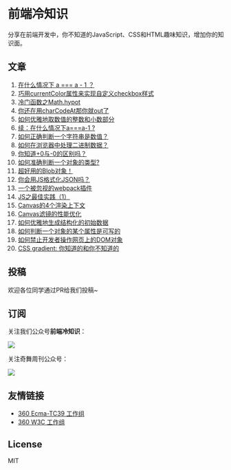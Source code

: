 # 前端冷知识

分享在前端开发中，你不知道的JavaScript、CSS和HTML趣味知识，增加你的知识面。

## 文章

1. [在什么情况下 a === a - 1 ？](https://github.com/akira-cn/FE_You_dont_know/issues/1)
1. [巧用currentColor属性来实现自定义checkbox样式](https://github.com/akira-cn/FE_You_dont_know/issues/2)
1. [冷门函数之Math.hypot](https://github.com/akira-cn/FE_You_dont_know/issues/3)
1. [你还在用charCodeAt那你就out了](https://github.com/akira-cn/FE_You_dont_know/issues/4)
1. [如何优雅地取数值的整数和小数部分](https://github.com/akira-cn/FE_You_dont_know/issues/5)
1. [续：在什么情况下a===a-1 ?](https://github.com/akira-cn/FE_You_dont_know/issues/6)
1. [如何正确判断一个字符串是数值？](https://github.com/akira-cn/FE_You_dont_know/issues/7)
1. [如何在浏览器中处理二进制数据？](https://github.com/akira-cn/FE_You_dont_know/issues/8)
1. [你知道+0与-0的区别吗？](https://github.com/akira-cn/FE_You_dont_know/issues/10)
1. [如何准确判断一个对象的类型?](https://github.com/akira-cn/FE_You_dont_know/issues/11)
1. [超好用的Blob对象！](https://github.com/akira-cn/FE_You_dont_know/issues/12)
1. [你会用JS格式化JSON吗？](https://github.com/akira-cn/FE_You_dont_know/issues/13)
1. [一个被忽视的webpack插件](https://github.com/akira-cn/FE_You_dont_know/issues/14) 
1. [JS之最佳实践（1）](https://github.com/akira-cn/FE_You_dont_know/issues/15) 
1. [Canvas的4个渲染上下文](https://github.com/akira-cn/FE_You_dont_know/issues/16) 
1. [Canvas滤镜的性能优化](https://github.com/akira-cn/FE_You_dont_know/issues/17)
1. [如何优雅地生成结构化的初始数据](https://github.com/akira-cn/FE_You_dont_know/issues/18)
1. [如何判断一个对象的某个属性是可写的](https://github.com/akira-cn/FE_You_dont_know/issues/19)
1. [如何禁止开发者操作网页上的DOM对象](https://github.com/akira-cn/FE_You_dont_know/issues/20)
1. [CSS gradient: 你知道的和你不知道的](https://github.com/akira-cn/FE_You_dont_know/issues/22)

## 投稿

欢迎各位同学通过PR给我们投稿~

## 订阅

关注我们公众号**前端冷知识**：

![](https://p4.ssl.qhimg.com/t01fb14f42368970233.jpg)

关注奇舞周刊公众号：

![](https://p1.ssl.qhimg.com/t014c9bd3794cd2ced2.png)

## 友情链接

- [360 Ecma-TC39 工作组](https://github.com/75team/tc39)
- [360 W3C 工作组](https://github.com/75team/w3c)

## License

MIT
